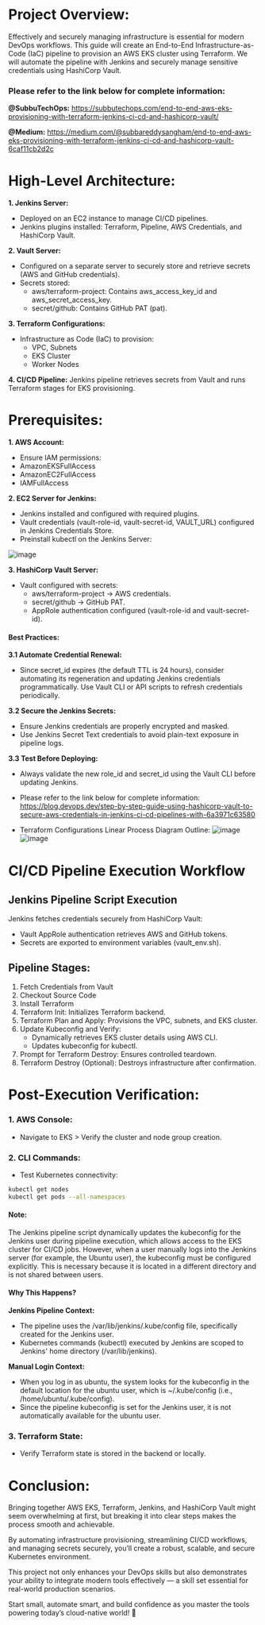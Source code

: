 # Project Overview:
Effectively and securely managing infrastructure is essential for modern DevOps workflows. This guide will create an End-to-End Infrastructure-as-Code (IaC) pipeline to provision an AWS EKS cluster using Terraform. We will automate the pipeline with Jenkins and securely manage sensitive credentials using HashiCorp Vault.

### Please refer to the link below for complete information:

**@SubbuTechOps:** https://subbutechops.com/end-to-end-aws-eks-provisioning-with-terraform-jenkins-ci-cd-and-hashicorp-vault/

**@Medium:** https://medium.com/@subbareddysangham/end-to-end-aws-eks-provisioning-with-terraform-jenkins-ci-cd-and-hashicorp-vault-6caf11cb2d2c

# High-Level Architecture:
**1. Jenkins Server:**
- Deployed on an EC2 instance to manage CI/CD pipelines.
- Jenkins plugins installed: Terraform, Pipeline, AWS Credentials, and HashiCorp Vault.

**2. Vault Server:**
- Configured on a separate server to securely store and retrieve secrets (AWS and GitHub credentials).
- Secrets stored:
  - aws/terraform-project: Contains aws_access_key_id and aws_secret_access_key.
  - secret/github: Contains GitHub PAT (pat).

**3. Terraform Configurations:**
- Infrastructure as Code (IaC) to provision:
  - VPC, Subnets
  - EKS Cluster
  - Worker Nodes

**4. CI/CD Pipeline:**
Jenkins pipeline retrieves secrets from Vault and runs Terraform stages for EKS provisioning.

# Prerequisites:
**1. AWS Account:**
  - Ensure IAM permissions:
  - AmazonEKSFullAccess
  - AmazonEC2FullAccess
  - IAMFullAccess

**2. EC2 Server for Jenkins:**
- Jenkins installed and configured with required plugins.
- Vault credentials (vault-role-id, vault-secret-id, VAULT_URL) configured in Jenkins Credentials Store.
- Preinstall kubectl on the Jenkins Server:
  
![image](https://github.com/user-attachments/assets/bc7015ed-e622-40dc-b48b-9203b5a73211)


**3. HashiCorp Vault Server:**
- Vault configured with secrets:
  - aws/terraform-project → AWS credentials.
  - secret/github → GitHub PAT.
  - AppRole authentication configured (vault-role-id and vault-secret-id).

#### Best Practices:
**3.1 Automate Credential Renewal:**
- Since secret_id expires (the default TTL is 24 hours), consider automating its regeneration and updating Jenkins credentials programmatically.
Use Vault CLI or API scripts to refresh credentials periodically.

**3.2 Secure the Jenkins Secrets:**
- Ensure Jenkins credentials are properly encrypted and masked.
- Use Jenkins Secret Text credentials to avoid plain-text exposure in pipeline logs.

**3.3 Test Before Deploying:**
- Always validate the new role_id and secret_id using the Vault CLI before updating Jenkins.
- Please refer to the link below for complete information:
  https://blog.devops.dev/step-by-step-guide-using-hashicorp-vault-to-secure-aws-credentials-in-jenkins-ci-cd-pipelines-with-6a3971c63580

- Terraform Configurations Linear Process Diagram Outline:
  ![image](https://github.com/user-attachments/assets/0a4d04f8-f62d-40a1-8e8c-9602b0f34774)
  ![image](https://github.com/user-attachments/assets/81d3632d-6df3-4949-a896-ae7dead86dec)

# CI/CD Pipeline Execution Workflow
## Jenkins Pipeline Script Execution
Jenkins fetches credentials securely from HashiCorp Vault:
  - Vault AppRole authentication retrieves AWS and GitHub tokens.
  - Secrets are exported to environment variables (vault_env.sh).
## Pipeline Stages:
1. Fetch Credentials from Vault
2. Checkout Source Code
3. Install Terraform
4. Terraform Init: Initializes Terraform backend.
5. Terraform Plan and Apply: Provisions the VPC, subnets, and EKS cluster.
6. Update Kubeconfig and Verify:
   - Dynamically retrieves EKS cluster details using AWS CLI.
   - Updates kubeconfig for kubectl.
7. Prompt for Terraform Destroy: Ensures controlled teardown.
8. Terraform Destroy (Optional): Destroys infrastructure after confirmation.

# Post-Execution Verification:
### **1. AWS Console:**
- Navigate to EKS > Verify the cluster and node group creation.
  
### **2. CLI Commands:**
- Test Kubernetes connectivity:
```bash
kubectl get nodes
kubectl get pods --all-namespaces
  ```  

#### Note:
The Jenkins pipeline script dynamically updates the kubeconfig for the Jenkins user during pipeline execution, which allows access to the EKS cluster for CI/CD jobs. However, when a user manually logs into the Jenkins server (for example, the Ubuntu user), the kubeconfig must be configured explicitly. This is necessary because it is located in a different directory and is not shared between users.

#### Why This Happens?

**Jenkins Pipeline Context:**

- The pipeline uses the /var/lib/jenkins/.kube/config file, specifically created for the Jenkins user.
- Kubernetes commands (kubectl) executed by Jenkins are scoped to Jenkins' home directory (/var/lib/jenkins).

**Manual Login Context:**
- When you log in as ubuntu, the system looks for the kubeconfig in the default location for the ubuntu user, which is ~/.kube/config (i.e., /home/ubuntu/.kube/config).
- Since the pipeline kubeconfig is set for the Jenkins user, it is not automatically available for the ubuntu user.

### **3. Terraform State:**
- Verify Terraform state is stored in the backend or locally.

# Conclusion:
Bringing together AWS EKS, Terraform, Jenkins, and HashiCorp Vault might seem overwhelming at first, but breaking it into clear steps makes the process smooth and achievable.

 By automating infrastructure provisioning, streamlining CI/CD workflows, and managing secrets securely, you’ll create a robust, scalable, and secure Kubernetes environment.

This project not only enhances your DevOps skills but also demonstrates your ability to integrate modern tools effectively — a skill set essential for real-world production scenarios.

Start small, automate smart, and build confidence as you master the tools powering today’s cloud-native world! 🚀
